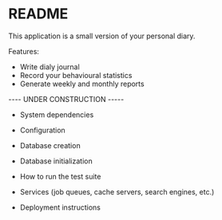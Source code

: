 # README
This application is a small version of your personal diary. 

Features:
* Write dialy journal
* Record your behavioural statistics
* Generate weekly and monthly reports

 ---- UNDER CONSTRUCTION -----

* System dependencies

* Configuration

* Database creation

* Database initialization

* How to run the test suite

* Services (job queues, cache servers, search engines, etc.)

* Deployment instructions

